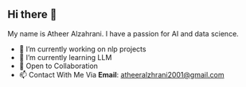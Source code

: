## Hi there 👋


My name is Atheer Alzahrani. I have a passion for AI and data science. 

- 🔭 I’m currently working on nlp projects
- 🌱 I’m currently learning LLM
- 🤝 Open to Collaboration
- 📫 Contact With Me Via **Email**: [atheeralzhrani2001@gmail.com](mailto:atheeralzhrani2001@gmail.com)

